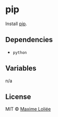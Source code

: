 # pip

Install [pip](https://pypi.python.org/pypi/pip).

## Dependencies

- `python`

## Variables

n/a

## License

MIT © [Maxime Loliée](https://github.com/loliee/)
